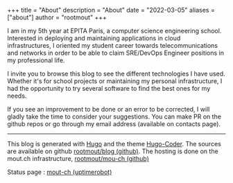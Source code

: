 +++
title = "About"
description = "About"
date = "2022-03-05"
aliases = ["about"]
author = "rootmout"
+++

I am in my 5th year at EPITA Paris, a computer science engineering school. Interested in deploying and maintaining applications in cloud infrastructures, I oriented my student career towards telecommunications and networks in order to be able to claim SRE/DevOps Engineer positions in my professional life.

I invite you to browse this blog to see the different technologies I have used. Whether it's for school projects or maintaining my personal infrastructure, I had the opportunity to try several software to find the best ones for my needs.

If you see an improvement to be done or an error to be corrected, I will gladly take the time to consider your suggestions. You can make PR on the github repos or go through my email address (available on contacts page).

---
This blog is generated with [Hugo](https://gohugo.io/) and the theme [Hugo-Coder](https://github.com/luizdepra/hugo-coder). The sources are available on github [rootmout/blog (github)](https://github.com/rootmout/blog). The hosting is done on the mout.ch infrastructure, [rootmout/mou-ch (github)](https://github.com/mout-ch)

Status page : [mout-ch (uptimerobot)](https://stats.uptimerobot.com/2Arn9TVxA9)

